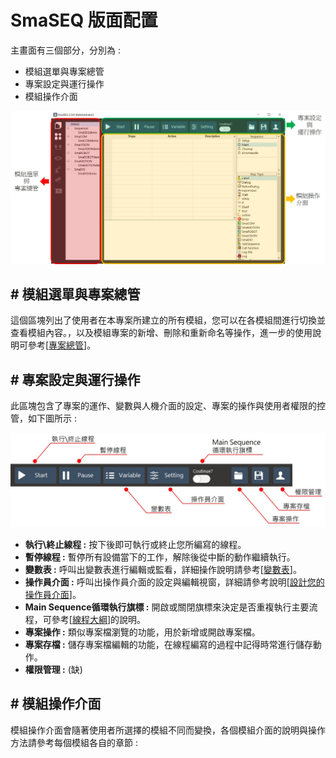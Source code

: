 # SmaSEQ 版面配置

主畫面有三個部分，分別為 :

* 模組選單與專案總管
* 專案設定與運行操作
* 模組操作介面

![](../.gitbook/assets/maininterface.jpg)

## \# 模組選單與專案總管

這個區塊列出了使用者在本專案所建立的所有模組，您可以在各模組間進行切換並查看模組內容。，以及模組專案的新增、刪除和重新命名等操作，進一步的使用說明可參考\[[專案總管](../mo-jie/mo-cao-zuo-you-xin-zeng-chu-zhong-xin-ming-ming-an-guan.md)\]。

## \# 專案設定與運行操作

此區塊包含了專案的運作、變數與人機介面的設定、專案的操作與使用者權限的控管，如下圖所示 :

![](../.gitbook/assets/mainbar.jpg)

* **執行\終止線程 :** 按下後即可執行或終止您所編寫的線程。
* **暫停線程 :** 暫停所有設備當下的工作，解除後從中斷的動作繼續執行。
* **變數表 :** 呼叫出變數表進行編輯或監看，詳細操作說明請參考\[[變數表](../liu-cheng-mo/biao/)\]。
* **操作員介面 :** 呼叫出操作員介面的設定與編輯視窗，詳細請參考說明\[[設計您的操作員介面](../liu-cheng-mo/nin-de-cao-zuo-zhe-jie-mian/)\]。
* **Main Sequence循環執行旗標 :** 開啟或關閉旗標來決定是否重複執行主要流程，可參考\[[線程大綱](../liu-cheng-mo/liu-cheng-zuo-fang-shi-setupmaincleanup.md)\]的說明。
* **專案操作 :** 類似專案檔瀏覽的功能，用於新增或開啟專案檔。
* **專案存檔 :** 儲存專案檔編輯的功能，在線程編寫的過程中記得時常進行儲存動作。
* **權限管理 :** \(缺\)

## \# 模組操作介面

模組操作介面會隨著使用者所選擇的模組不同而變換，各個模組介面的說明與操作方法請參考每個模組各自的章節 :

